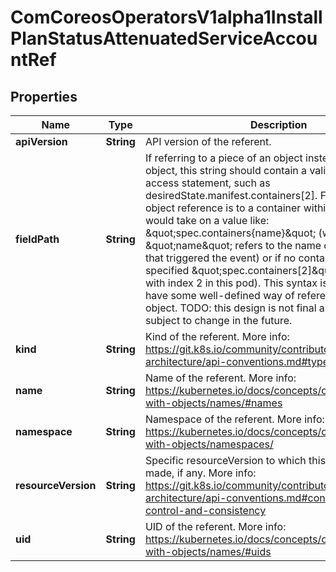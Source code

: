 
# ComCoreosOperatorsV1alpha1InstallPlanStatusAttenuatedServiceAccountRef

## Properties
Name | Type | Description | Notes
------------ | ------------- | ------------- | -------------
**apiVersion** | **String** | API version of the referent. |  [optional]
**fieldPath** | **String** | If referring to a piece of an object instead of an entire object, this string should contain a valid JSON/Go field access statement, such as desiredState.manifest.containers[2]. For example, if the object reference is to a container within a pod, this would take on a value like: \&quot;spec.containers{name}\&quot; (where \&quot;name\&quot; refers to the name of the container that triggered the event) or if no container name is specified \&quot;spec.containers[2]\&quot; (container with index 2 in this pod). This syntax is chosen only to have some well-defined way of referencing a part of an object. TODO: this design is not final and this field is subject to change in the future. |  [optional]
**kind** | **String** | Kind of the referent. More info: https://git.k8s.io/community/contributors/devel/sig-architecture/api-conventions.md#types-kinds |  [optional]
**name** | **String** | Name of the referent. More info: https://kubernetes.io/docs/concepts/overview/working-with-objects/names/#names |  [optional]
**namespace** | **String** | Namespace of the referent. More info: https://kubernetes.io/docs/concepts/overview/working-with-objects/namespaces/ |  [optional]
**resourceVersion** | **String** | Specific resourceVersion to which this reference is made, if any. More info: https://git.k8s.io/community/contributors/devel/sig-architecture/api-conventions.md#concurrency-control-and-consistency |  [optional]
**uid** | **String** | UID of the referent. More info: https://kubernetes.io/docs/concepts/overview/working-with-objects/names/#uids |  [optional]



